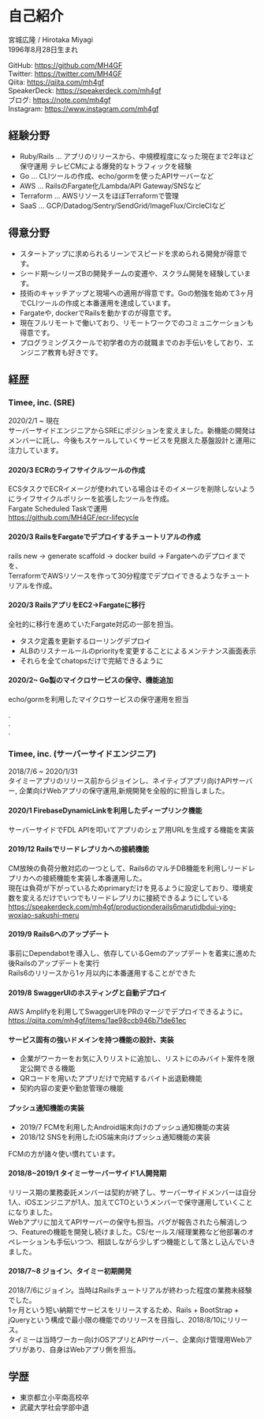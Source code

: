 # 自己紹介

宮城広隆 / Hirotaka Miyagi  
1996年8月28日生まれ  
  
GitHub: <https://github.com/MH4GF>  
Twitter: <https://twitter.com/MH4GF>  
Qiita: <https://qiita.com/mh4gf>  
SpeakerDeck: <https://speakerdeck.com/mh4gf>  
ブログ: <https://note.com/mh4gf>  
Instagram: <https://www.instagram.com/mh4gf>

## 経験分野

- Ruby/Rails ... アプリのリリースから、中規模程度になった現在まで2年ほど保守運用 テレビCMによる爆発的なトラフィックを経験
- Go ... CLIツールの作成、echo/gormを使ったAPIサーバーなど
- AWS ... RailsのFargate化/Lambda/API Gateway/SNSなど
- Terraform ... AWSリソースをほぼTerraformで管理
- SaaS ... GCP/Datadog/Sentry/SendGrid/ImageFlux/CircleCIなど

## 得意分野

- スタートアップに求められるリーンでスピードを求められる開発が得意です。
- シード期〜シリーズBの開発チームの変遷や、スクラム開発を経験しています。
- 技術のキャッチアップと現場への適用が得意です。Goの勉強を始めて3ヶ月でCLIツールの作成と本番運用を達成しています。
- Fargateや, dockerでRailsを動かすのが得意です。
- 現在フルリモートで働いており、リモートワークでのコミュニケーションも得意です。
- プログラミングスクールで初学者の方の就職までのお手伝いをしており、エンジニア教育も好きです。

## 経歴

### Timee, inc. (SRE)

2020/2/1 ~ 現在  
サーバーサイドエンジニアからSREにポジションを変えました。新機能の開発はメンバーに託し、今後もスケールしていくサービスを見据えた基盤設計と運用に注力しています。  

#### 2020/3 ECRのライフサイクルツールの作成

ECSタスクでECRイメージが使われている場合はそのイメージを削除しないようにライフサイクルポリシーを拡張したツールを作成。  
Fargate Scheduled Taskで運用    
<https://github.com/MH4GF/ecr-lifecycle>  
  
#### 2020/3 RailsをFargateでデプロイするチュートリアルの作成

rails new -> generate scaffold -> docker build -> Fargateへのデプロイまでを、  
TerraformでAWSリソースを作って30分程度でデプロイできるようなチュートリアルを作成。  
  
#### 2020/3 RailsアプリをEC2->Fargateに移行  

全社的に移行を進めていたFargate対応の一部を担当。  

- タスク定義を更新するローリングデプロイ
- ALBのリスナールールのpriorityを変更することによるメンテナンス画面表示
- それらを全てchatopsだけで完結できるように

#### 2020/2~ Go製のマイクロサービスの保守、機能追加

echo/gormを利用したマイクロサービスの保守運用を担当 
  
.  
.  
.  

### Timee, inc. (サーバーサイドエンジニア)

2018/7/6 ~ 2020/1/31  
タイミーアプリのリリース前からジョインし、ネイティブアプリ向けAPIサーバー, 企業向けWebアプリの保守運用,新規開発を全般的に担当しました。

#### 2020/1 FirebaseDynamicLinkを利用したディープリンク機能

サーバーサイドでFDL APIを叩いてアプリのシェア用URLを生成する機能を実装    

#### 2019/12 Railsでリードレプリカへの接続機能

CM放映の負荷分散対応の一つとして、Rails6のマルチDB機能を利用しリードレプリカへの接続機能を実装し本番運用した。  
現在は負荷が下がっているためprimaryだけを見るように設定しており、環境変数を変えるだけでいつでもリードレプリカに接続できるようにしている    
<https://speakerdeck.com/mh4gf/productionderails6marutidbdui-ying-woxiao-sakushi-meru>

#### 2019/9 Rails6へのアップデート
  
事前にDependabotを導入し、依存しているGemのアップデートを着実に進めた後Railsのアップデートを実行  
Rails6のリリースから1ヶ月以内に本番運用することができた  
  
#### 2019/8 SwaggerUIのホスティングと自動デプロイ

AWS Amplifyを利用してSwaggerUIをPRのマージでデプロイできるように。
<https://qiita.com/mh4gf/items/1ae98ccb946b71de61ec>

#### サービス固有の強いドメインを持つ機能の設計、実装

- 企業がワーカーをお気に入りリストに追加し、リストにのみバイト案件を限定公開できる機能
- QRコードを用いたアプリだけで完結するバイト出退勤機能
- 契約内容の変更や勤怠管理の機能

#### プッシュ通知機能の実装 
- 2019/7 FCMを利用したAndroid端末向けのプッシュ通知機能の実装
- 2018/12 SNSを利用したiOS端末向けプッシュ通知機能の実装 

FCMの方が諸々使い慣れています。  

#### 2018/8~2019/1 タイミーサーバーサイド1人開発期

リリース期の業務委託メンバーは契約が終了し、サーバーサイドメンバーは自分1人、iOSエンジニアが1人、加えてCTOというメンバーで保守運用していくことになりました。  
Webアプリに加えてAPIサーバーの保守も担当。バグが報告されたら解消しつつ、Featureの機能を開発し続けました。CS/セールス/経理業務など他部署のオペレーションも手伝いつつ、相談しながら少しずつ機能として落とし込んでいきました。

#### 2018/7~8 ジョイン、タイミー初期開発

2018/7/6にジョイン。当時はRailsチュートリアルが終わった程度の業務未経験でした。  
1ヶ月という短い納期でサービスをリリースするため、Rails + BootStrap + jQueryという構成で最小限の機能でのリリースを目指し、2018/8/10にリリース。  
タイミーは当時ワーカー向けiOSアプリとAPIサーバー、企業向け管理用Webアプリがあり、自身はWebアプリ側を担当。  

## 学歴

- 東京都立小平南高校卒
- 武蔵大学社会学部中退

